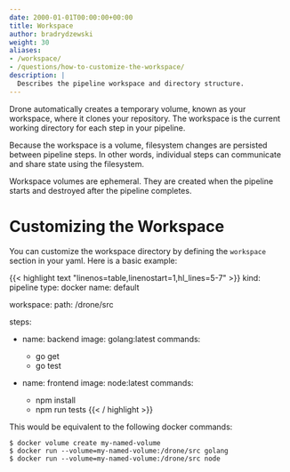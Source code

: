 ```yaml
---
date: 2000-01-01T00:00:00+00:00
title: Workspace
author: bradrydzewski
weight: 30
aliases:
- /workspace/
- /questions/how-to-customize-the-workspace/
description: |
  Describes the pipeline workspace and directory structure.
---
```


Drone automatically creates a temporary volume, known as your workspace, where it clones your repository. The workspace is the current working directory for each step in your pipeline.

Because the workspace is a volume, filesystem changes are persisted between pipeline steps. In other words, individual steps can communicate and share state using the filesystem.

<div class="alert alert-warn">
Workspace volumes are ephemeral. They are created when the pipeline starts and destroyed after the pipeline completes.
</div>

# Customizing the Workspace

You can customize the workspace directory by defining the `workspace` section in your yaml. Here is a basic example:

{{< highlight text "linenos=table,linenostart=1,hl_lines=5-7" >}}
kind: pipeline
type: docker
name: default

workspace:
  path: /drone/src

steps:
- name: backend
  image: golang:latest
  commands:
  - go get
  - go test

- name: frontend
  image: node:latest
  commands:
  - npm install
  - npm run tests
{{< / highlight >}}

This would be equivalent to the following docker commands:

```
$ docker volume create my-named-volume
$ docker run --volume=my-named-volume:/drone/src golang
$ docker run --volume=my-named-volume:/drone/src node
```
